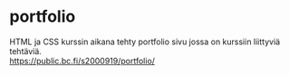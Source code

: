 # portfolio

HTML ja CSS kurssin aikana tehty portfolio sivu jossa on kurssiin liittyviä tehtäviä.
<br>
https://public.bc.fi/s2000919/portfolio/
